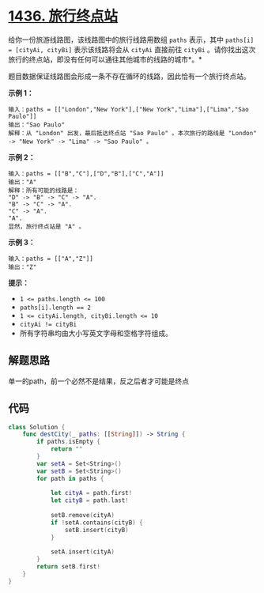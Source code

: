 # [1436. 旅行终点站](https://leetcode.cn/problems/destination-city/)





给你一份旅游线路图，该线路图中的旅行线路用数组 `paths` 表示，其中 `paths[i] = [cityAi, cityBi]` 表示该线路将会从 `cityAi` 直接前往 `cityBi` 。请你找出这次旅行的终点站，即没有任何可以通往其他城市的线路的城市*。*

题目数据保证线路图会形成一条不存在循环的线路，因此恰有一个旅行终点站。

 

**示例 1：**

```
输入：paths = [["London","New York"],["New York","Lima"],["Lima","Sao Paulo"]]
输出："Sao Paulo" 
解释：从 "London" 出发，最后抵达终点站 "Sao Paulo" 。本次旅行的路线是 "London" -> "New York" -> "Lima" -> "Sao Paulo" 。
```

**示例 2：**

```
输入：paths = [["B","C"],["D","B"],["C","A"]]
输出："A"
解释：所有可能的线路是：
"D" -> "B" -> "C" -> "A". 
"B" -> "C" -> "A". 
"C" -> "A". 
"A". 
显然，旅行终点站是 "A" 。
```

**示例 3：**

```
输入：paths = [["A","Z"]]
输出："Z"
```

 

**提示：**

- `1 <= paths.length <= 100`
- `paths[i].length == 2`
- `1 <= cityAi.length, cityBi.length <= 10`
- `cityAi != cityBi`
- 所有字符串均由大小写英文字母和空格字符组成。



## 解题思路

单一的path，前一个必然不是结果，反之后者才可能是终点



## 代码

```swift
class Solution {
    func destCity(_ paths: [[String]]) -> String {
        if paths.isEmpty {
            return ""
        }
        var setA = Set<String>()
        var setB = Set<String>()
        for path in paths {
            
            let cityA = path.first!
            let cityB = path.last!
            
            setB.remove(cityA)
            if !setA.contains(cityB) {
                setB.insert(cityB)
            }
            
            setA.insert(cityA)
        }        
        return setB.first!
    }
}
```

